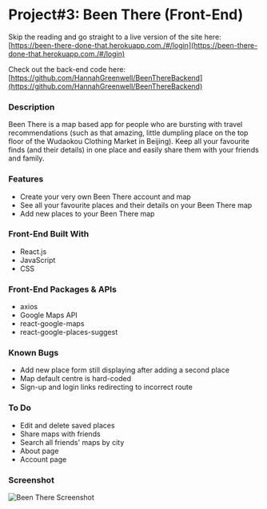 # Project#3: Been There (Front-End)

Skip the reading and go straight to a live version of the site here: [https://been-there-done-that.herokuapp.com./#/login](https://been-there-done-that.herokuapp.com./#/login)

Check out the back-end code here: [https://github.com/HannahGreenwell/BeenThereBackend](https://github.com/HannahGreenwell/BeenThereBackend)

### Description
Been There is a map based app for people who are bursting with travel recommendations (such as that amazing, little dumpling place on the top floor of the Wudaokou Clothing Market in Beijing). Keep all your favourite finds (and their details) in one place and easily share them with your friends and family.

### Features
- Create your very own Been There account and map
- See all your favourite places and their details on your Been There map
- Add new places to your Been There map

### Front-End Built With
- React.js
- JavaScript
- CSS

### Front-End Packages & APIs
- axios
- Google Maps API
- react-google-maps
- react-google-places-suggest

### Known Bugs
- Add new place form still displaying after adding a second place
- Map default centre is hard-coded
- Sign-up and login links redirecting to incorrect route

### To Do
- Edit and delete saved places
- Share maps with friends
- Search all friends' maps by city
- About page
- Account page

### Screenshot
![Been There Screenshot](https://i.imgur.com/v4MDyiA.jpg)
